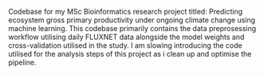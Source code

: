 Codebase for my MSc Bioinformatics research project titled: Predicting ecosystem gross primary productivity under ongoing climate change using machine learning. 
This codebase primarily contains the data preprosessing workflow utilising daily FLUXNET data alongside the model weights and cross-validation utilised in the study. 
I am slowing introducing the code utilised for the analysis steps of this project as i clean up and optimise the pipeline. 
